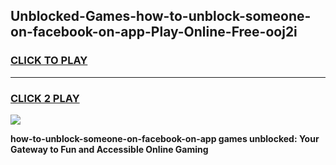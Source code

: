 
## Unblocked-Games-how-to-unblock-someone-on-facebook-on-app-Play-Online-Free-ooj2i
<h3>
<a href="https://premium76.site?title=how-to-unblock-someone-on-facebook-on-app&ref=26A">CLICK TO PLAY</a></h3>
<hr>

<h3>
<a href="https://premium76.site?title=how-to-unblock-someone-on-facebook-on-app&ref=26A">CLICK 2 PLAY</a>
  
</h3>

<a href="https://premium76.site?title=how-to-unblock-someone-on-facebook-on-app&ref=26A"><img src="https://clearcache.store/games.png"></a>


**how-to-unblock-someone-on-facebook-on-app games unblocked: Your Gateway to Fun and Accessible Online Gaming**

